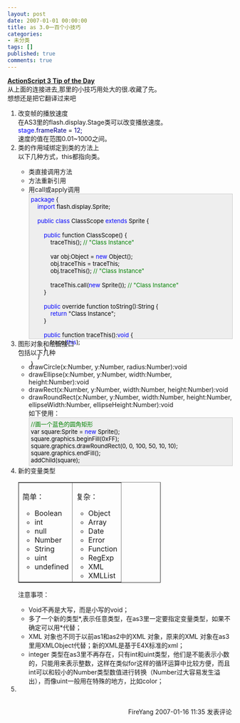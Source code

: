 ```yaml
---
layout: post
date: 2007-01-01 00:00:00
title: as 3.0一百个小技巧
categories:
- 未分类
tags: []
published: true
comments: true
---
```

<p><p><strong><a href="http://www.kirupa.com/forum/showthread.php?t=223798" target="_blank"><strong>ActionScript 3 Tip of the Day</strong> </a></strong><br />从上面的连接进去,那里的小技巧用处大的很.收藏了先。<br />想想还是把它翻译过来吧</p>
<ol>
    <li>改变帧的播放速度<br />在AS3里的flash.display.Stage类可以改变播放速度。<br /><span style="COLOR: #0000ff">stage</span>.<span style="COLOR: #000080">frameRate</span> = <span style="COLOR: #000080">12;</span><br />速度的值在范围0.01~1000之间。<br />
    </li><li>类的作用域绑定到类的方法上<br />以下几种方式，this都指向类。 </li>
    <ul>
        <li>类直接调用方法<br />
        </li><li>方法重新引用<br />
        </li><li>用call或apply调用<br />
        <div style="BORDER-RIGHT: #cccccc 1px solid; PADDING-RIGHT: 5px; BORDER-TOP: #cccccc 1px solid; PADDING-LEFT: 4px; FONT-SIZE: 13px; PADDING-BOTTOM: 4px; BORDER-LEFT: #cccccc 1px solid; WIDTH: 98%; WORD-BREAK: break-all; PADDING-TOP: 4px; BORDER-BOTTOM: #cccccc 1px solid; HEIGHT: 316px; BACKGROUND-COLOR: #eeeeee"><span style="COLOR: #0000ff">package</span><span style="COLOR: #000000">&nbsp;{<br />&nbsp;&nbsp;&nbsp;&nbsp;</span><span style="COLOR: #0000ff">import</span><span style="COLOR: #000000">&nbsp;flash.display.Sprite;<br />&nbsp;&nbsp;&nbsp;&nbsp;<br />&nbsp;&nbsp;&nbsp;&nbsp;</span><span style="COLOR: #0000ff">public</span><span style="COLOR: #000000">&nbsp;</span><span style="COLOR: #0000ff">class</span><span style="COLOR: #000000">&nbsp;ClassScope&nbsp;</span><span style="COLOR: #0000ff">extends</span><span style="COLOR: #000000">&nbsp;Sprite&nbsp;{<br />&nbsp;&nbsp;&nbsp;&nbsp;&nbsp;&nbsp;&nbsp;&nbsp;<br />&nbsp;&nbsp;&nbsp;&nbsp;&nbsp;&nbsp;&nbsp;&nbsp;</span><span style="COLOR: #0000ff">public</span><span style="COLOR: #000000">&nbsp;function&nbsp;ClassScope()&nbsp;{&nbsp;&nbsp;&nbsp;&nbsp;&nbsp;&nbsp;<br />&nbsp;&nbsp;&nbsp;&nbsp;&nbsp;&nbsp;&nbsp;&nbsp;&nbsp;&nbsp;&nbsp;&nbsp;traceThis();&nbsp;</span><span style="COLOR: #008000">//</span><span style="COLOR: #008000">&nbsp;"Class&nbsp;Instance"</span><span style="COLOR: #008000"><br /></span><span style="COLOR: #000000">&nbsp;&nbsp;&nbsp;&nbsp;&nbsp;&nbsp;&nbsp;&nbsp;&nbsp;&nbsp;&nbsp;&nbsp;<br />&nbsp;&nbsp;&nbsp;&nbsp;&nbsp;&nbsp;&nbsp;&nbsp;&nbsp;&nbsp;&nbsp;&nbsp;var&nbsp;obj:Object&nbsp;</span><span style="COLOR: #000000">=</span><span style="COLOR: #000000">&nbsp;</span><span style="COLOR: #0000ff">new</span><span style="COLOR: #000000">&nbsp;Object();<br />&nbsp;&nbsp;&nbsp;&nbsp;&nbsp;&nbsp;&nbsp;&nbsp;&nbsp;&nbsp;&nbsp;&nbsp;obj.traceThis&nbsp;</span><span style="COLOR: #000000">=</span><span style="COLOR: #000000">&nbsp;traceThis;<br />&nbsp;&nbsp;&nbsp;&nbsp;&nbsp;&nbsp;&nbsp;&nbsp;&nbsp;&nbsp;&nbsp;&nbsp;obj.traceThis();&nbsp;</span><span style="COLOR: #008000">//</span><span style="COLOR: #008000">&nbsp;"Class&nbsp;Instance"</span><span style="COLOR: #008000"><br /></span><span style="COLOR: #000000">&nbsp;&nbsp;&nbsp;&nbsp;&nbsp;&nbsp;&nbsp;&nbsp;&nbsp;&nbsp;&nbsp;&nbsp;<br />&nbsp;&nbsp;&nbsp;&nbsp;&nbsp;&nbsp;&nbsp;&nbsp;&nbsp;&nbsp;&nbsp;&nbsp;traceThis.call(</span><span style="COLOR: #0000ff">new</span><span style="COLOR: #000000">&nbsp;Sprite());&nbsp;</span><span style="COLOR: #008000">//</span><span style="COLOR: #008000">&nbsp;"Class&nbsp;Instance"</span><span style="COLOR: #008000"><br /></span><span style="COLOR: #000000">&nbsp;&nbsp;&nbsp;&nbsp;&nbsp;&nbsp;&nbsp;&nbsp;}<br /><br />&nbsp;&nbsp;&nbsp;&nbsp;&nbsp;&nbsp;&nbsp;&nbsp;</span><span style="COLOR: #0000ff">public</span><span style="COLOR: #000000">&nbsp;override&nbsp;function&nbsp;toString():String&nbsp;{<br />&nbsp;&nbsp;&nbsp;&nbsp;&nbsp;&nbsp;&nbsp;&nbsp;&nbsp;&nbsp;&nbsp;&nbsp;</span><span style="COLOR: #0000ff">return</span><span style="COLOR: #000000">&nbsp;</span><span style="COLOR: #000000">"</span><span style="COLOR: #000000">Class&nbsp;Instance</span><span style="COLOR: #000000">"</span><span style="COLOR: #000000">;<br />&nbsp;&nbsp;&nbsp;&nbsp;&nbsp;&nbsp;&nbsp;&nbsp;}<br />&nbsp;&nbsp;&nbsp;&nbsp;&nbsp;&nbsp;&nbsp;&nbsp;<br />&nbsp;&nbsp;&nbsp;&nbsp;&nbsp;&nbsp;&nbsp;&nbsp;</span><span style="COLOR: #0000ff">public</span><span style="COLOR: #000000">&nbsp;function&nbsp;traceThis():</span><span style="COLOR: #0000ff">void</span><span style="COLOR: #000000">&nbsp;{<br />&nbsp;&nbsp;&nbsp;&nbsp;&nbsp;&nbsp;&nbsp;&nbsp;&nbsp;&nbsp;&nbsp;&nbsp;trace(</span><span style="COLOR: #0000ff">this</span><span style="COLOR: #000000">);<br />&nbsp;&nbsp;&nbsp;&nbsp;&nbsp;&nbsp;&nbsp;&nbsp;}<br />&nbsp;&nbsp;&nbsp;&nbsp;}<br />}</span></div>
        </li>
    </ul>
    <li>图形对象和绘画接口<br />包括以下几种</li>
    <ul>
        <li>drawCircle(x:Number, y:Number, radius:Number):void<br />
        </li><li>drawEllipse(x:Number, y:Number, width:Number, height:Number):void<br />
        </li><li>drawRect(x:Number, y:Number, width:Number, height:Number):void<br />
        </li><li>drawRoundRect(x:Number, y:Number, width:Number, height:Number, ellipseWidth:Number, ellipseHeight:Number):void <br />如下使用：<br />
        <div style="BORDER-RIGHT: #cccccc 1px solid; PADDING-RIGHT: 5px; BORDER-TOP: #cccccc 1px solid; PADDING-LEFT: 4px; FONT-SIZE: 13px; PADDING-BOTTOM: 4px; BORDER-LEFT: #cccccc 1px solid; WIDTH: 98%; WORD-BREAK: break-all; PADDING-TOP: 4px; BORDER-BOTTOM: #cccccc 1px solid; BACKGROUND-COLOR: #eeeeee">
        <div align="left"><span style="COLOR: #008000">//</span><span style="COLOR: #008000">画一个蓝色的圆角矩形</span><span style="COLOR: #008000"><br /></span><span style="COLOR: #000000">var&nbsp;square:Sprite&nbsp;</span><span style="COLOR: #000000">=</span><span style="COLOR: #000000">&nbsp;</span><span style="COLOR: #0000ff">new</span><span style="COLOR: #000000">&nbsp;Sprite();<br />square.graphics.beginFill(</span><span style="COLOR: #000000">0xFF</span><span style="COLOR: #000000">);<br />square.graphics.drawRoundRect(</span><span style="COLOR: #000000">0</span><span style="COLOR: #000000">,&nbsp;</span><span style="COLOR: #000000">0</span><span style="COLOR: #000000">,&nbsp;</span><span style="COLOR: #000000">100</span><span style="COLOR: #000000">,&nbsp;</span><span style="COLOR: #000000">50</span><span style="COLOR: #000000">,&nbsp;</span><span style="COLOR: #000000">10</span><span style="COLOR: #000000">,&nbsp;</span><span style="COLOR: #000000">10</span><span style="COLOR: #000000">);<br />square.graphics.endFill();<br />addChild(square);</span></div>
        </div>
        </li>
    </ul>
    <li>新的变量类型<br />
    <table style="WIDTH: 320px; BORDER-COLLAPSE: collapse" cellspacing="0" cellpadding="3" border="1">
        <tbody>
            <tr>
                <td valign="top">
                <p>简单：</p>
                <ul>
                    <li>Boolean </li>
                    <li>int </li>
                    <li>null </li>
                    <li>Number </li>
                    <li>String </li>
                    <li>uint </li>
                    <li>undefined</li>
                </ul>
                </td>
                <td valign="top">
                <p>复杂：</p>
                <ul>
                    <li>Object </li>
                    <li>Array </li>
                    <li>Date </li>
                    <li>Error </li>
                    <li>Function </li>
                    <li>RegExp </li>
                    <li>XML </li>
                    <li>XMLList</li>
                </ul>
                </td>
            </tr>
        </tbody>
    </table>
    注意事项：</li>
    <ul>
        <li>Void不再是大写，而是小写的void；</li>
        <li>多了一个新的类型*,表示任意类型，在as3里一定要指定变量类型，如果不确定可以用*代替；</li>
        <li>XML 对象也不同于以前as1和as2中的XML 对象，原来的XML 对象在as3里用XMLObject代替；新的XML是基于E4X标准的xml；</li>
        <li>integer 类型在as3里不再存在，只有int和uint类型，他们是不能表示小数的，只能用来表示整数，这样在类似for这样的循环运算中比较方便，而且int可以和较小的Number类型数值进行转换（Number过大容易发生溢出），而像uint一般用在特殊的地方，比如color；</li>
    </ul>
    <li></li>
</ol>
<img src="http://www.cnblogs.com/FireYang/aggbug/621510.html" width="1" height="1" /><br /><br /><div align="right"><a style="text-decoration:none;" href="http://FireYang.cnblogs.com/" target="_blank">FireYang</a> 2007-01-16 11:35 <a href="http://www.cnblogs.com/FireYang/archive/2007/01/16/621510.html#Feedback" target="_blank" style="text-decoration:none;">发表评论</a></div></p>
